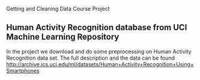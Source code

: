 Getting and Cleaning Data Course Project

## Human Activity Recognition database from UCI Machine Learning Repository

In the project we download and do some preprocessing on Human Activity Recognition data set.
The full description and the data can be found http://archive.ics.uci.edu/ml/datasets/Human+Activity+Recognition+Using+Smartphones

